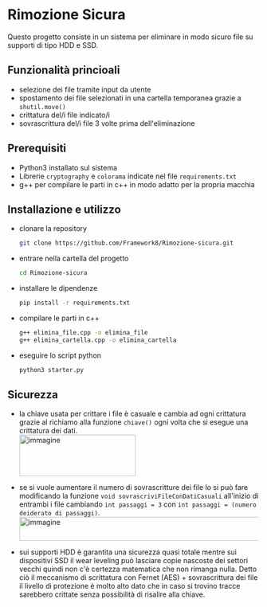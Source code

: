 # Rimozione Sicura

Questo progetto consiste in un sistema per eliminare in modo sicuro file su supporti di tipo HDD e SSD.

## Funzionalità princioali

- selezione dei file tramite input da utente  
- spostamento dei file selezionati in una cartella temporanea grazie a `shutil.move()`  
- crittatura del/i file indicato/i  
- sovrascrittura del/i file 3 volte prima dell'eliminazione  

## Prerequisiti

- Python3 installato sul sistema  
- Librerie `cryptography` e `colorama` indicate nel file `requirements.txt`  
- g++ per compilare le parti in c++ in modo adatto per la propria macchia  

## Installazione e utilizzo

- clonare la repository  
  ```bash
  git clone https://github.com/Framework8/Rimozione-sicura.git
  ```
- entrare nella cartella del progetto  
  ```bash
  cd Rimozione-sicura
  ```
- installare le dipendenze  
  ```bash
  pip install -r requirements.txt
  ```
- compilare le parti in c++  
  ```bash
  g++ elimina_file.cpp -o elimina_file
  g++ elimina_cartella.cpp -o elimina_cartella
  ```
- eseguire lo script python  
  ```bash
  python3 starter.py
  ```

## Sicurezza

- la chiave usata per crittare i file è casuale e cambia ad ogni crittatura grazie al richiamo alla funzione `chiave()` ogni volta che si esegue una crittatura dei dati.  
  <img width="233" height="83" alt="immagine" src="https://github.com/user-attachments/assets/d9cc5c23-5600-4b12-8888-39dfcbb6f8ac" />  

- se si vuole aumentare il numero di sovrascritture dei file lo si può fare modificando la funzione `void sovrascriviFileConDatiCasuali` all'inizio di entrambi i file cambiando `int passaggi = 3` con `int passaggi = (numero deiderato di passaggi)`.  
  <img width="634" height="48" alt="immagine" src="https://github.com/user-attachments/assets/29e60939-79d3-413a-8d8a-f5d67e93c1ff" />  

- sui supporti HDD è garantita una sicurezza quasi totale mentre sui dispositivi SSD il wear leveling può lasciare copie nascoste dei settori vecchi quindi non c'è certezza matematica che non rimanga nulla. Detto ciò il meccanismo di scrittatura con Fernet (AES) + sovrascrittura dei file il livello di protezione è molto alto dato che in caso si trovino tracce sarebbero crittate senza possibilità di risalire alla chiave.  
